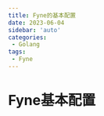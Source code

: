 ```yaml
---
title: Fyne的基本配置
date: 2023-06-04
sidebar: 'auto'
categories:
 - Golang
tags:
 - Fyne
---
```


# Fyne基本配置

## 